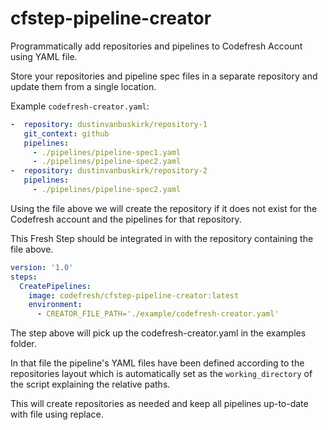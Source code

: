 # cfstep-pipeline-creator

Programmatically add repositories and pipelines to Codefresh Account using YAML file.

Store your repositories and pipeline spec files in a separate repository and update them from a single location.

Example `codefresh-creator.yaml`:

``` yaml
-  repository: dustinvanbuskirk/repository-1
   git_context: github
   pipelines:
     - ./pipelines/pipeline-spec1.yaml
     - ./pipelines/pipeline-spec2.yaml
-  repository: dustinvanbuskirk/repository-2
   pipelines:
     - ./pipelines/pipeline-spec2.yaml
```

Using the file above we will create the repository if it does not exist for the Codefresh account and the pipelines for that repository.

This Fresh Step should be integrated in with the repository containing the file above.

``` yaml
version: '1.0'
steps:
  CreatePipelines:
    image: codefresh/cfstep-pipeline-creator:latest
    environment:
      - CREATOR_FILE_PATH='./example/codefresh-creator.yaml'
```

The step above will pick up the codefresh-creator.yaml in the examples folder.

In that file the pipeline's YAML files have been defined according to the repositories layout which is automatically set as the `working_directory` of the script explaining the relative paths.

This will create repositories as needed and keep all pipelines up-to-date with file using replace.
